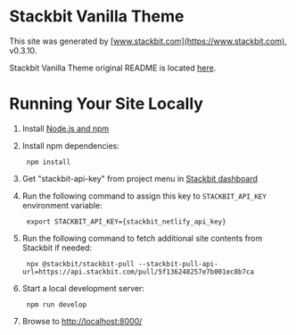 # Stackbit Vanilla Theme

This site was generated by [www.stackbit.com](https://www.stackbit.com), v0.3.10.

Stackbit Vanilla Theme original README is located [here](./README.theme.md).

# Running Your Site Locally

1. Install [Node.js and npm](https://nodejs.org/en/)

1. Install npm dependencies:

        npm install

1. Get "stackbit-api-key" from project menu in [Stackbit dashboard](https://app.stackbit.com/dashboard)

1. Run the following command to assign this key to `STACKBIT_API_KEY` environment variable:

        export STACKBIT_API_KEY={stackbit_netlify_api_key}

1. Run the following command to fetch additional site contents from Stackbit if needed:

        npx @stackbit/stackbit-pull --stackbit-pull-api-url=https://api.stackbit.com/pull/5f136248257e7b001ec8b7ca

1. Start a local development server:

        npm run develop

1. Browse to [http://localhost:8000/](http://localhost:8000/)

